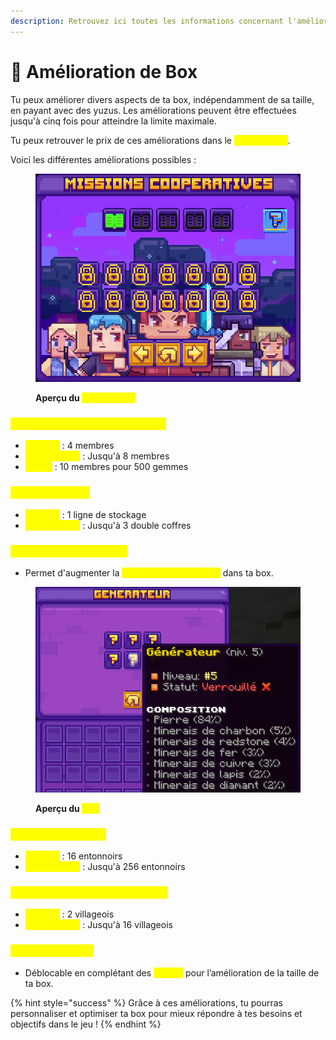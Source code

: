 ```yaml
---
description: Retrouvez ici toutes les informations concernant l'amélioration des boxes
---
```


# 🔼 Amélioration de Box

Tu peux améliorer divers aspects de ta box, indépendamment de sa taille, en payant avec des yuzus. Les améliorations peuvent être effectuées jusqu'à cinq fois pour atteindre la limite maximale.&#x20;

Tu peux retrouver le prix de ces améliorations dans le <mark style="color:yellow;">**`/box upgrade`**</mark>.

Voici les différentes améliorations possibles :&#x20;

<figure><img src="../../.gitbook/assets/image (1) (1) (1) (1) (1) (1) (1) (1) (1) (1) (1) (1).png" alt=""><figcaption><p><strong>Aperçu du </strong><mark style="color:yellow;"><strong><code>/box upgrade</code></strong></mark></p></figcaption></figure>

### <mark style="color:yellow;">N</mark><mark style="color:yellow;">**ombre de membres sur ta box**</mark>

* <mark style="color:yellow;">**De base**</mark> : 4 membres
* <mark style="color:yellow;">**Amélioration**</mark> : Jusqu'à 8 membres
* <mark style="color:yellow;">**Bonus**</mark> : 10 membres pour 500 gemmes

### <mark style="color:yellow;">C</mark><mark style="color:yellow;">**offre de ta box**</mark>

* <mark style="color:yellow;">**De base**</mark> : 1 ligne de stockage
* <mark style="color:yellow;">**Amélioration**</mark> : Jusqu'à 3 double coffres

### <mark style="color:yellow;">Gé</mark><mark style="color:yellow;">**nérateur de minerais**</mark>

* Permet d'augmenter la <mark style="color:yellow;">**production de minerais**</mark> dans ta box.

<figure><img src="../../.gitbook/assets/image (1) (1) (1) (1) (1) (1) (1) (1) (1) (1).png" alt=""><figcaption><p><strong>Aperçu du </strong><mark style="color:yellow;"><strong><code>/gen</code></strong></mark></p></figcaption></figure>

### <mark style="color:yellow;">L</mark><mark style="color:yellow;">**imite d’entonnoirs**</mark>

* <mark style="color:yellow;">**De base**</mark> : 16 entonnoirs
* <mark style="color:yellow;">**Amélioration**</mark> : Jusqu'à 256 entonnoirs

### <mark style="color:yellow;">No</mark><mark style="color:yellow;">**mbre de villageois sur ta box**</mark>

* <mark style="color:yellow;">**De base**</mark> : 2 villageois
* <mark style="color:yellow;">**Amélioration**</mark> : Jusqu'à 16 villageois

### <mark style="color:yellow;">Ac</mark><mark style="color:yellow;">**cès au Nether**</mark>

* Déblocable en complétant des <mark style="color:yellow;">**quêtes**</mark> pour l’amélioration de la taille de ta box.

{% hint style="success" %}
Grâce à ces améliorations, tu pourras personnaliser et optimiser ta box pour mieux répondre à tes besoins et objectifs dans le jeu !
{% endhint %}
